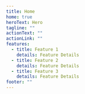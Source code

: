 ```yaml
---
title: Home
home: true
heroText: Hero
tagline: ""
actionText: ""
actionLink: ""
features:
  - title: Feature 1
    details: Feature Details
  - title: Feature 2
    details: Feature Details
  - title: Feature 3
    details: Feature Details
footer: ""
---
```

